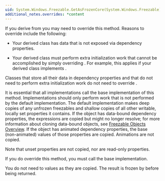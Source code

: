 ```yaml
---
uid: System.Windows.Freezable.GetAsFrozenCore(System.Windows.Freezable)
additional_notes.overrides: *content
---
```


<p>If you derive from <xref href="System.Windows.Freezable"></xref> you may need to override this method. Reasons to override include the following:  
  
-   Your derived class has data that is not exposed via dependency properties.  
  
-   Your derived class must perform extra initialization work that cannot be accomplished by simply overriding <xref href="System.Windows.Freezable.CreateInstanceCore"></xref>. For example, this applies if your derived class implements <xref href="System.ComponentModel.ISupportInitialize"></xref>.  
  
 Classes that store all their data in dependency properties and that do not need to perform extra initialization work do not need to override <xref href="System.Windows.Freezable.GetAsFrozenCore(System.Windows.Freezable)"></xref>.  
  
 It is essential that all implementations call the base implementation of this method. Implementations should only perform work that is not performed by the default implementation. The default implementation makes deep copies of any unfrozen freezables and shallow copies of all other writable, locally set properties it contains. If the object has data-bound dependency properties, the expressions are copied but might no longer resolve; for more information about cloning data-bound objects, see [Freezable Objects Overview](~/docs/framework/wpf/advanced/freezable-objects-overview.md). If the object has animated dependency properties, the base (non-animated) values of those properties are copied. Animations are not copied.  
  
 Note that unset properties are not copied, nor are read-only properties.  
  
 If you do override this method, you must call the base implementation.  
  
 You do not need to <xref href="System.Windows.Freezable.Freeze"></xref> values as they are copied.  The result is frozen by <xref href="System.Windows.Freezable.GetAsFrozen"></xref> before being returned.</p>


